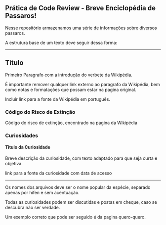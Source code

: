 ## Prática de Code Review - Breve Enciclopédia de Passaros!

Nesse repositório armazenamos uma série de informações sobre diversos passaros.

A estrutura base de um texto deve seguir dessa forma:


------------------------
## Titulo

Primeiro Paragrafo com a introdução do verbete da Wikipédia.

É importante remover qualquer link externo ao paragrafo da Wikipédia, bem como notas e formatações que possam estar na pagina original.

Incluir link para a fonte da Wikipédia em português.

### Código do Risco de Extinção

Código do risco de extinção, encontrado na pagina da Wikipédia

### Curiosidades

#### Titulo da Curiosidade

Breve descrição da curiosidade, com texto adaptado para que seja curta e objetiva.

link para a fonte da curiosidade com data de acesso

------------------------

Os nomes dos arquivos deve ser o nome popular da espécie, separado apenas por hifen e sem acentuação.

Todas as curiosidades podem ser discutidas e postas em cheque, caso se descubra não ser verdade.

Um exemplo correto que pode ser seguido é da pagina quero-quero.
